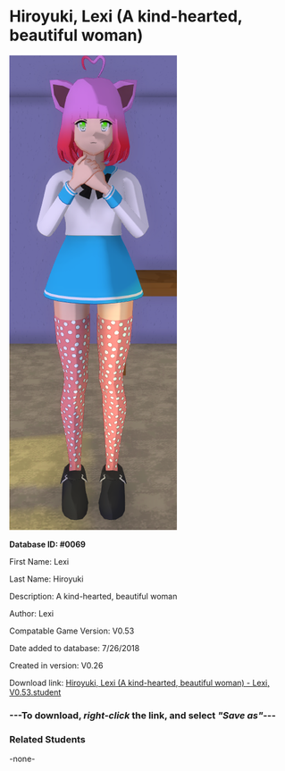 # Hiroyuki, Lexi (A kind-hearted, beautiful woman)

<img src="../../Files/Images/Hiroyuki, Lexi (A kind-hearted, beautiful woman).png" title="Hiroyuki, Lexi (A kind-hearted, beautiful woman) - Lexi, V0.53">

**Database ID: #0069**

First Name: Lexi

Last Name: Hiroyuki

Description: A kind-hearted, beautiful woman

Author: Lexi

Compatable Game Version: V0.53

Date added to database: 7/26/2018

Created in version: V0.26

Download link: <a href="https://raw.githubusercontent.com/Arbiter1223/Daigaku-Gurashi-Custom-Students/master/Files/Student%20Files/Hiroyuki%2C%20Lexi%20(A%20kind-hearted%2C%20beautiful%20woman)%20-%20Lexi%2C%20V0.53.student">Hiroyuki, Lexi (A kind-hearted, beautiful woman) - Lexi, V0.53.student</a>

### ---**To download, _right-click_ the link, and select _"Save as"_**---

### Related Students

-none-
